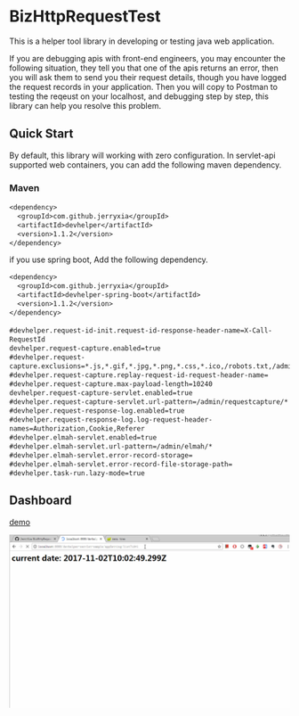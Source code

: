 # BizHttpRequestTest

This is a helper tool library in developing or testing java web application.

If you are debugging apis with front-end engineers, you may encounter the following situation, they tell you that one of the apis returns an error, then you will ask them to send you their request details, though you have logged the request records in your application. Then you will copy to Postman to testing the reqeust on your localhost, and debugging step by step, this library can help you resolve this problem.


## Quick Start

By default, this library will working with zero configuration. In servlet-api supported web containers, you can add the following maven dependency.

### Maven

    <dependency>
      <groupId>com.github.jerryxia</groupId>
      <artifactId>devhelper</artifactId>
      <version>1.1.2</version>
    </dependency>

if you use spring boot, Add the following dependency.

    <dependency>
      <groupId>com.github.jerryxia</groupId>
      <artifactId>devhelper-spring-boot</artifactId>
      <version>1.1.2</version>
    </dependency>

	#devhelper.request-id-init.request-id-response-header-name=X-Call-RequestId
	devhelper.request-capture.enabled=true
	#devhelper.request-capture.exclusions=*.js,*.gif,*.jpg,*.png,*.css,*.ico,/robots.txt,/admin/requestcapture/*,/admin/elmah/*,/admin/druid/*,/admin/management/*
	#devhelper.request-capture.replay-request-id-request-header-name=
	#devhelper.request-capture.max-payload-length=10240
	devhelper.request-capture-servlet.enabled=true
	#devhelper.request-capture-servlet.url-pattern=/admin/requestcapture/*
	#devhelper.request-response-log.enabled=true
	#devhelper.request-response-log.log-request-header-names=Authorization,Cookie,Referer
	#devhelper.elmah-servlet.enabled=true
	#devhelper.elmah-servlet.url-pattern=/admin/elmah/*
	#devhelper.elmah-servlet.error-record-storage=
	#devhelper.elmah-servlet.error-record-file-storage-path=
	#devhelper.task-run.lazy-mode=true


## Dashboard

[demo](https://res4gqk.appspot.com/)

![sample01](doc/sample01.gif)




